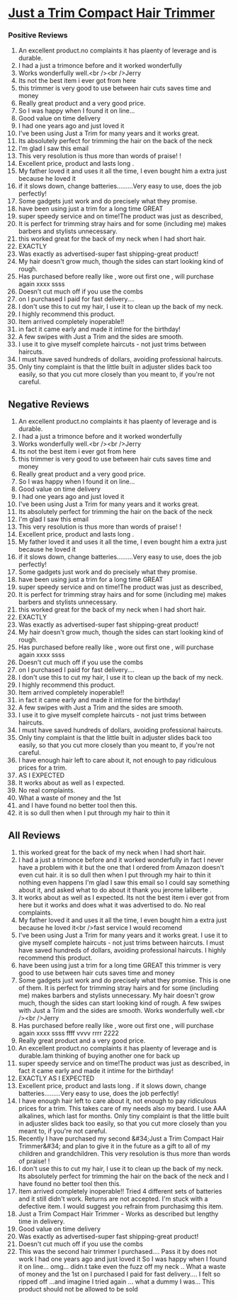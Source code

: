 # [Just a Trim Compact Hair Trimmer](https://products.checkmycream.com/products/Just-a-Trim-Compact-Hair-Trimmer.html)

### Positive Reviews

<ol>
      <li>An excellent product.no complaints it has plaenty of  leverage and is durable.</li>
      <li>I had a just a trimonce before and it worked wonderfully  </li>
      <li>Works wonderfully well.&lt;br /&gt;&lt;br /&gt;Jerry</li>
      <li>Its not the best item i ever got from here</li>
      <li>this trimmer is very good to use between hair cuts saves time and money</li>
      <li>Really great product and a very good price.</li>
      <li>So I was happy when I found it on line...</li>
      <li>Good value on time delivery</li>
      <li>I had one years  ago and just loved it  </li>
      <li>I&#x27;ve been using Just a Trim for many years and it works great.  </li>
      <li>Its absolutely perfect for trimming the hair on the back of the neck</li>
      <li>I&#x27;m glad I saw this email</li>
      <li>This very resolution  is thus more than words of praise!  !</li>
      <li>Excellent price, product and lasts long .</li>
      <li>My father loved it and uses it all the time, I even bought him a extra just because he loved it</li>
      <li>if it slows down, change batteries.........Very easy to use, does the job perfectly!</li>
      <li>Some gadgets just work and do precisely what  they promise.</li>
      <li>have been using just a trim for a long time  GREAT  </li>
      <li>super speedy service and on time!The product was just as described,</li>
      <li>It is perfect for trimming stray hairs and for some (including me) makes barbers and stylists unnecessary.</li>
      <li>this worked great for the back of my neck when I had short hair.</li>
      <li>EXACTLY</li>
      <li>Was exactly as advertised-super fast shipping-great product!</li>
      <li>My hair doesn&#x27;t grow much, though the sides can start looking kind of rough.</li>
      <li>Has purchased before really like , wore out first one , will purchase again xxxx ssss</li>
      <li>Doesn&#x27;t cut much off if you use the combs</li>
      <li>on I purchased I paid for fast delivery....</li>
      <li>I don&#x27;t use this to cut my hair, I use it to clean up the back of my neck.</li>
      <li>I highly recommend this product.</li>
      <li>Item arrived completely inoperable!!</li>
      <li>in fact it came early and made it intime for the birthday!</li>
      <li>A few swipes with Just a Trim and the sides are smooth.</li>
      <li>I use it to give myself complete haircuts - not just trims between haircuts.  </li>
      <li>I must have saved hundreds of dollars, avoiding professional haircuts.  </li>
      <li>Only tiny complaint is that the little built in adjuster slides back too easily, so that you cut more closely than you meant to, if you&#x27;re not careful.</li>
</ol>


<h2>Negative Reviews</h2>
<ol>
<li> An excellent product.no complaints it has plaenty of  leverage and is durable.</li>
<li> I had a just a trimonce before and it worked wonderfully  </li>
<li> Works wonderfully well.&lt;br /&gt;&lt;br /&gt;Jerry</li>
<li> Its not the best item i ever got from here</li>
<li> this trimmer is very good to use between hair cuts saves time and money</li>
<li> Really great product and a very good price.</li>
<li> So I was happy when I found it on line...</li>
<li> Good value on time delivery</li>
<li> I had one years  ago and just loved it  </li>
<li> I&#x27;ve been using Just a Trim for many years and it works great.  </li>
<li> Its absolutely perfect for trimming the hair on the back of the neck</li>
<li> I&#x27;m glad I saw this email</li>
<li> This very resolution  is thus more than words of praise!  !</li>
<li> Excellent price, product and lasts long .</li>
<li> My father loved it and uses it all the time, I even bought him a extra just because he loved it</li>
<li> if it slows down, change batteries.........Very easy to use, does the job perfectly!</li>
<li> Some gadgets just work and do precisely what  they promise.</li>
<li> have been using just a trim for a long time  GREAT  </li>
<li> super speedy service and on time!The product was just as described,</li>
<li> It is perfect for trimming stray hairs and for some (including me) makes barbers and stylists unnecessary.</li>
<li> this worked great for the back of my neck when I had short hair.</li>
<li> EXACTLY</li>
<li> Was exactly as advertised-super fast shipping-great product!</li>
<li> My hair doesn&#x27;t grow much, though the sides can start looking kind of rough.</li>
<li> Has purchased before really like , wore out first one , will purchase again xxxx ssss</li>
<li> Doesn&#x27;t cut much off if you use the combs</li>
<li> on I purchased I paid for fast delivery....</li>
<li> I don&#x27;t use this to cut my hair, I use it to clean up the back of my neck.</li>
<li> I highly recommend this product.</li>
<li> Item arrived completely inoperable!!</li>
<li> in fact it came early and made it intime for the birthday!</li>
<li> A few swipes with Just a Trim and the sides are smooth.</li>
<li> I use it to give myself complete haircuts - not just trims between haircuts.  </li>
<li> I must have saved hundreds of dollars, avoiding professional haircuts.  </li>
<li> Only tiny complaint is that the little built in adjuster slides back too easily, so that you cut more closely than you meant to, if you&#x27;re not careful.</li>
<li> I have enough hair left to care about it, not enough to pay ridiculous prices for a trim.</li>
<li> AS I EXPECTED</li>
<li> It works about as well as I expected.</li>
<li> No real complaints.</li>
<li> What a waste of money and the 1st</li>
<li> and I have found no better tool then this.</li>
<li> it is so dull then when I put through my hair to thin it</li>
</ol>

<h2>All Reviews</h2>

<ol>
    <li> this worked great for the back of my neck when I had short hair.</li>
    <li> I had a just a trimonce before and it worked wonderfully  in fact I never have a problem with it but the one that I ordered from Amazon doesn&#x27;t even cut hair. it is so dull then when I put through my hair to thin it nothing even happens I&#x27;m glad I saw this email so I could say something about it, and asked what to do about it thank you jerome laliberte .</li>
    <li> It works about as well as I expected. Its not the best item i ever got from here but it works and does what it was advertised to do. No real complaints.</li>
    <li> My father loved it and uses it all the time, I even bought him a extra just because he loved it&lt;br /&gt;fast service I would recomend</li>
    <li> I&#x27;ve been using Just a Trim for many years and it works great.  I use it to give myself complete haircuts - not just trims between haircuts.  I must have saved hundreds of dollars, avoiding professional haircuts.  I highly recommend this product.</li>
    <li> have been using just a trim for a long time  GREAT  this trimmer is very good to use between hair cuts saves time and money</li>
    <li> Some gadgets just work and do precisely what  they promise. This is one of them. It is perfect for trimming stray hairs and for some (including me) makes barbers and stylists unnecessary. My hair doesn&#x27;t grow much, though the sides can start looking kind of rough. A few swipes with Just a Trim and the sides are smooth. Works wonderfully well.&lt;br /&gt;&lt;br /&gt;Jerry</li>
    <li> Has purchased before really like , wore out first one , will purchase again xxxx ssss ffff vvvv rrrr 2222</li>
    <li> Really great product and a very good price.</li>
    <li> An excellent product.no complaints it has plaenty of  leverage and is durable.Iam thinking of buying another one for back up</li>
    <li> super speedy service and on time!The product was just as described, in fact it came early and made it intime for the birthday!</li>
    <li> EXACTLY AS I EXPECTED</li>
    <li> Excellent price, product and lasts long . if it slows down, change batteries.........Very easy to use, does the job perfectly!</li>
    <li> I have enough hair left to care about it, not enough to pay ridiculous prices for a trim. This takes care of my needs  also my beard. I use AAA alkalines, which last for months. Only tiny complaint is that the little built in adjuster slides back too easily, so that you cut more closely than you meant to, if you&#x27;re not careful.</li>
    <li> Recently I have purchased my second &amp;#34;Just a Trim Compact Hair Trimmer&amp;#34; and plan to give it in the future as a gift to all of my children and grandchildren. This very resolution  is thus more than words of praise!  !</li>
    <li> I don&#x27;t use this to cut my hair, I use it to clean up the back of my neck. Its absolutely perfect for trimming the hair on the back of the neck and I have found no better tool then this.</li>
    <li> Item arrived completely inoperable!! Tried 4 different sets of batteries and it still didn&#x27;t work. Returns are not accepted. I&#x27;m  stuck with a defective item. I would suggest you refrain from purchasimg this item.</li>
    <li> Just a Trim Compact Hair Trimmer - Works as described but lengthy time in delivery.</li>
    <li> Good value on time delivery</li>
    <li> Was exactly as advertised-super fast shipping-great product!</li>
    <li> Doesn&#x27;t cut much off if you use the combs</li>
    <li> This was the second hair trimmer I purchased.... Pass it by  does not work  I had one years  ago and just loved it  So I was happy when I found it on line... omg... didn.t take even the fuzz off my neck  .. What a waste of money and the 1st on I purchased I paid for fast delivery.... I felt so ripped off ...and imagine I tried again  ... what a dummy I was... This product should not be allowed to be sold</li>
</ol>




